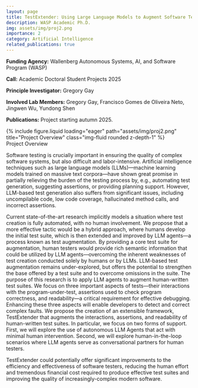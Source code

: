 ```yaml
---
layout: page
title: TestExtender: Using Large Language Models to Augment Software Test Suites
description: WASP Academic Ph.D.
img: assets/img/proj2.png
importance: 2
category: Artificial Intelligence
related_publications: true
---
```


<strong>Funding Agency:</strong> Wallenberg Autonomous Systems, AI, and Software Program (WASP)

<strong>Call:</strong> Academic Doctoral Student Projects 2025

<strong>Principle Investigator:</strong> Gregory Gay

<strong>Involved Lab Members:</strong> Gregory Gay, Francisco Gomes de Oliveira Neto, Jingwen Wu, Yundong Shen

<strong>Publications:</strong> Project starting autumn 2025.

<div class="row">
    <div class="col-sm mt-3 mt-md-0">
        {% include figure.liquid loading="eager" path="assets/img/proj2.png" title="Project Overview" class="img-fluid rounded z-depth-1" %}
    </div>
</div>
<div class="caption">
    Project Overview
</div>

Software testing is crucially important in ensuring the quality of complex software systems, but also difficult and labor-intensive. Artificial intelligence techniques such as large language models (LLMs)—machine learning models trained on massive text corpora—have shown great promise in partially relieving the burden of the testing process by, e.g., automating test generation, suggesting assertions, or providing planning support. However, LLM-based test generation also suffers from significant issues, including uncompilable code, low code coverage, hallucinated method calls, and incorrect assertions.

Current state-of-the-art research implicitly models a situation where test creation is fully automated, with no human involvement. We propose that a more effective tactic would be a hybrid approach, where humans develop the initial test suite, which is then extended and improved by LLM agents—a process known as test augmentation. By providing a core test suite for augmentation, human testers would provide rich semantic information that could be utilized by LLM agents—overcoming the inherent weaknesses of test creation conducted solely by humans or by LLMs. LLM-based test augmentation remains under-explored, but offers the potential to strengthen the base offered by a test suite and to overcome omissions in the suite. The purpose of this research is to apply LLM agents to augment human-written test suites. We focus on three important aspects of tests—their interactions with the program-under-test, assertions used to check program correctness, and readability—a critical requirement for effective debugging. Enhancing these three aspects will enable developers to detect and correct complex faults. We propose the creation of an extensible framework, TestExtender that augments the interactions, assertions, and readability of human-written test suites. In particular, we focus on two forms of support. First, we will explore the use of autonomous LLM Agents that act with minimal human intervention. Second, we will explore human-in-the-loop scenarios where LLM agents serve as conversational partners for human testers.

TestExtender could potentially offer significant improvements to the efficiency and effectiveness of software testers, reducing the human effort and tremendous financial cost required to produce effective test suites and improving the quality of increasingly-complex modern software.
